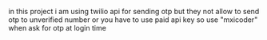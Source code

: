 in this project i am using twilio api for sending otp but they not allow to send otp to unverified
number or you have to use paid api key so use "mxicoder" when ask for otp at login time
